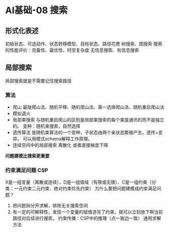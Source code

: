 # AI基础-08 搜索
## 形式化表述
初始状态、可选动作、状态转移模型、目标状态、路径花费
树搜索、图搜索
搜索的性能评价：完备性、最优性、时空复杂度
无信息搜索、有信息搜索

## 局部搜索
局部搜索就是不需要记住搜索路径
### 算法
- 爬山
最陡爬山法、随机平移、随机爬山法、第一选择爬山法、随机重启爬山法
- 模拟退火
- 局部束搜索
与随机重启爬山的区别是局部束搜索的每个束是通讯的而不是独立的。
变种：随机束搜索，自然选择
- 遗传算法
是随机束算法的一个变种，子状态由两个亲状态繁殖产生。遗传+变异。
可以用模式schema解释工作原理。
- 连续空间中的局部搜索
离散化
或者直接梯度下降

**问题建模比搜索更重要**
### 约束满足问题 CSP
X是一组变量（离散或连续），D是一组值域（有限或无限）、C是一组约束（分类：一元约束二元约束、绝对约束优先约束）
为什么要把问题建模成约束满足问题？
1. 把问题拆分开求解，排除无关搜索空间
2. 有一定的可解释性，发现一个变量的赋值违背了约束，就可以立刻放下啊当前路径对后续进行搜索。
约束传播：CSP中的推理（点一致边一致）
通用求解方法